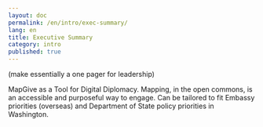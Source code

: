```yaml
---
layout: doc
permalink: /en/intro/exec-summary/
lang: en
title: Executive Summary
category: intro
published: true
---
```


(make essentially a one pager for leadership)

MapGive as a Tool for Digital Diplomacy. Mapping, in the open commons, is an accessible and purposeful way to engage.  Can be tailored to fit Embassy priorities (overseas) and Department of State policy priorities in Washington.
